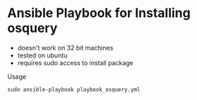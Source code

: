 # Ansible Playbook for Installing osquery

- doesn't work on 32 bit machines
- tested on ubuntu
- requires sudo access to install package

Usage
```
sudo ansible-playbook playbook_osquery.yml
```
